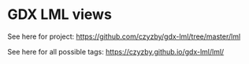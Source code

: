 # GDX LML views

See here for project: https://github.com/czyzby/gdx-lml/tree/master/lml

See here for all possible tags: https://czyzby.github.io/gdx-lml/lml/